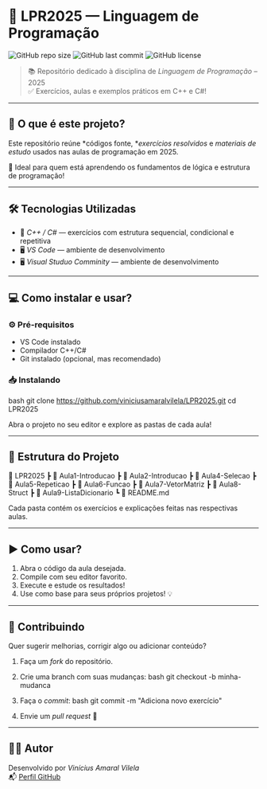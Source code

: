 # 🚀 LPR2025 — Linguagem de Programação

![GitHub repo size](https://img.shields.io/github/repo-size/viniciusamaralvilela/LPR2025?color=blue&style=for-the-badge)
![GitHub last commit](https://img.shields.io/github/last-commit/viniciusamaralvilela/LPR2025?color=green&style=for-the-badge)
![GitHub license](https://img.shields.io/github/license/viniciusamaralvilela/LPR2025?color=yellow&style=for-the-badge)

> 📚 Repositório dedicado à disciplina de *Linguagem de Programação* – 2025  
> ✅ Exercícios, aulas e exemplos práticos em C++ e C#!

---

## 📌 O que é este projeto?

Este repositório reúne *códigos fonte, **exercícios resolvidos* e *materiais de estudo* usados nas aulas de programação em 2025.

🧠 Ideal para quem está aprendendo os fundamentos de lógica e estrutura de programação!

---

## 🛠 Tecnologias Utilizadas

- 🧾 *C++ / C#* — exercícios com estrutura sequencial, condicional e repetitiva  
- 🖥 *VS Code* — ambiente de desenvolvimento
- 🖥 *Visual Studuo Comminity* — ambiente de desenvolvimento

---

## 💻 Como instalar e usar?

### ⚙ Pré-requisitos

- VS Code instalado  
- Compilador C++/C#  
- Git instalado (opcional, mas recomendado)

### 📥 Instalando

bash
git clone https://github.com/viniciusamaralvilela/LPR2025.git
cd LPR2025


Abra o projeto no seu editor e explore as pastas de cada aula!

---

## 🧪 Estrutura do Projeto


📁 LPR2025
 ┣ 📂 Aula1-Introducao
 ┣ 📂 Aula2-Introducao
 ┣ 📂 Aula4-Selecao
 ┣ 📂 Aula5-Repeticao
 ┣ 📂 Aula6-Funcao
 ┣ 📂 Aula7-VetorMatriz
 ┣ 📂 Aula8-Struct
 ┣ 📂 Aula9-ListaDicionario
 ┗ 📜 README.md


Cada pasta contém os exercícios e explicações feitas nas respectivas aulas.

---

## ▶ Como usar?

1. Abra o código da aula desejada.  
2. Compile com seu editor favorito.  
3. Execute e estude os resultados!  
4. Use como base para seus próprios projetos! 💡

---

## 🤝 Contribuindo

Quer sugerir melhorias, corrigir algo ou adicionar conteúdo?

1. Faça um *fork* do repositório.  
2. Crie uma branch com suas mudanças:
   bash
   git checkout -b minha-mudanca
   
3. Faça o *commit*:
   bash
   git commit -m "Adiciona novo exercício"
   
4. Envie um *pull request* 🤝

---

## 🧑‍🏫 Autor

Desenvolvido por *Vinícius Amaral Vilela*  
📬 [Perfil GitHub](https://github.com/viniciusamaralvilela)